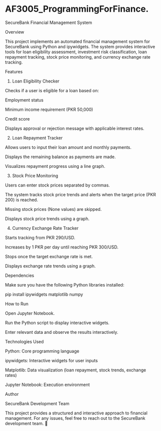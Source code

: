 # AF3005_ProgrammingForFinance.
SecureBank Financial Management System

Overview

This project implements an automated financial management system for SecureBank using Python and ipywidgets. The system provides interactive tools for loan eligibility assessment, investment risk classification, loan repayment tracking, stock price monitoring, and currency exchange rate tracking.

Features

1. Loan Eligibility Checker

Checks if a user is eligible for a loan based on:

Employment status

Minimum income requirement (PKR 50,000)

Credit score

Displays approval or rejection message with applicable interest rates.

2. Loan Repayment Tracker

Allows users to input their loan amount and monthly payments.

Displays the remaining balance as payments are made.

Visualizes repayment progress using a line graph.

3. Stock Price Monitoring

Users can enter stock prices separated by commas.

The system tracks stock price trends and alerts when the target price (PKR 200) is reached.

Missing stock prices (None values) are skipped.

Displays stock price trends using a graph.

4. Currency Exchange Rate Tracker

Starts tracking from PKR 290/USD.

Increases by 1 PKR per day until reaching PKR 300/USD.

Stops once the target exchange rate is met.

Displays exchange rate trends using a graph.

Dependencies

Make sure you have the following Python libraries installed:

pip install ipywidgets matplotlib numpy

How to Run

Open Jupyter Notebook.

Run the Python script to display interactive widgets.

Enter relevant data and observe the results interactively.

Technologies Used

Python: Core programming language

ipywidgets: Interactive widgets for user inputs

Matplotlib: Data visualization (loan repayment, stock trends, exchange rates)

Jupyter Notebook: Execution environment

Author

SecureBank Development Team

This project provides a structured and interactive approach to financial management. For any issues, feel free to reach out to the SecureBank development team. 🚀
